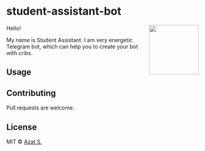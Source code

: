 # student-assistant-bot

<a href="https://telegram.org"><img align="right" width="130" height="130" src="https://telegram.org/img/t_logo.png"></a>

Hello!

My name is Student Assistant. I am very energetic Telegram bot, which can help you to create your bot with cribs.

## Usage

## Contributing

Pull requests are welcome.

## License

MIT © [Azat S.](http://azat.io)
